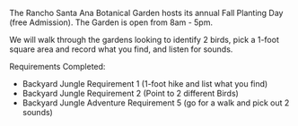 The Rancho Santa Ana Botanical Garden hosts its annual Fall Planting Day (free Admission).  The Garden is open from 8am - 5pm.  

We will walk through the gardens looking to identify 2 birds, pick a 1-foot square area and record what you find, and listen for sounds.

Requirements Completed:
<ul>
<li>Backyard Jungle Requirement 1 (1-foot hike and list what you find)</li>
<li>Backyard Jungle Requirement 2 (Point to 2 different Birds)</li>
<li>Backyard Jungle Adventure Requirement 5 (go for a walk and pick out 2 sounds)</li>
</ul>
